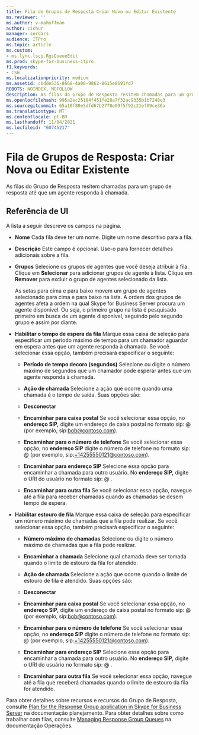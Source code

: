 ```yaml
---
title: Fila de Grupos de Resposta Criar Novo ou Editar Existente
ms.reviewer: ''
ms.author: v-mahoffman
author: cichur
manager: serdars
audience: ITPro
ms.topic: article
ms.custom:
- ms.lync.lscp.RgsQueueEdit
ms.prod: skype-for-business-itpro
f1.keywords:
- CSH
ms.localizationpriority: medium
ms.assetid: cbdde536-8668-4a08-9862-8615e8691fd7
ROBOTS: NOINDEX, NOFOLLOW
description: As filas do Grupo de Resposta resitem chamadas para um grupo de resposta até que um agente responda à chamada.
ms.openlocfilehash: 995a2ec25184f451fe28a7f32ac9335b1b7248e3
ms.sourcegitcommit: 65a10f80e5dfd67b2778e09f5f92c21ef09ce36a
ms.translationtype: MT
ms.contentlocale: pt-BR
ms.lasthandoff: 11/04/2021
ms.locfileid: "60745217"
---
```

# <a name="response-groups-queue-create-new-or-edit-existing"></a>Fila de Grupos de Resposta: Criar Nova ou Editar Existente

As filas do Grupo de Resposta resitem chamadas para um grupo de resposta até que um agente responda à chamada.

## <a name="ui-reference"></a>Referência de UI

A lista a seguir descreve os campos na página.

- **Nome** Cada fila deve ter um nome. Digite um nome descritivo para a fila.

- **Descrição** Este campo é opcional. Use-o para fornecer detalhes adicionais sobre a fila.

- **Grupos** Selecione os grupos de agentes que você deseja atribuir à fila. Clique em **Selecionar** para adicionar grupos de agente à lista. Clique em **Remover** para excluir o grupo de agentes selecionado da lista.

    As setas para cima e para baixo movem um grupo de agentes selecionado para cima e para baixo na lista. A ordem dos grupos de agentes afeta a ordem na qual Skype for Business Server procura um agente disponível. Ou seja, o primeiro grupo na lista é pesquisado primeiro em busca de um agente disponível, seguindo pelo segundo grupo e assim por diante.

- **Habilitar o tempo de espera da fila** Marque essa caixa de seleção para especificar um período máximo de tempo para um chamador aguardar em espera antes que um agente responda à chamada. Se você selecionar essa opção, também precisará especificar o seguinte:

  - **Período de tempo decoro (segundos)** Selecione ou digite o número máximo de segundos que um chamador pode esperar antes que um agente responda à chamada.

  - **Ação de chamada** Selecione a ação que ocorre quando uma chamada é o tempo de saída. Suas opções são:

  - **Desconectar**

  - **Encaminhar para caixa postal** Se você selecionar essa opção, no **endereço SIP,** digite um endereço de caixa postal no formato sip: <username> @ <domainname> (por exemplo, sip:bob@contoso.com).

  - **Encaminhar para o número de telefone** Se você selecionar essa opção, no **endereço SIP** digite o número de telefone no formato sip: <number> @ <domainname> (por exemplo, sip:+14255550121@contoso.com).

  - **Encaminhar para endereço SIP** Selecione essa opção para encaminhar a chamada para outro usuário. No **endereço SIP,** digite o URI do usuário no formato sip: <username> @ <domainname> .

  - **Encaminhar para outra fila** Se você selecionar essa opção, navegue até a fila para receber chamadas quando as chamadas se desem tempo de espera.

- **Habilitar estouro de fila** Marque essa caixa de seleção para especificar um número máximo de chamadas que a fila pode realizar. Se você selecionar essa opção, também precisará especificar o seguinte:

  - **Número máximo de chamadas** Selecione ou digite o número máximo de chamadas que a fila pode realizar.

  - **Encaminhar a chamada** Selecione qual chamada deve ser tomada quando o limite de estouro da fila for atendido.

  - **Ação de chamada** Selecione a ação que ocorre quando o limite de estouro de fila é atendido. Suas opções são:

  - **Desconectar**

  - **Encaminhar para caixa postal** Se você selecionar essa opção, no **endereço SIP,** digite um endereço de caixa postal no formato sip: <username> @ <domainname> (por exemplo, sip:bob@contoso.com).

  - **Encaminhar para o número de telefone** Se você selecionar essa opção, no **endereço SIP** digite o número de telefone no formato sip: <number> @ <domainname> (por exemplo, sip:+14255550121@contoso.com).

  - **Encaminhar para endereço SIP** Selecione essa opção para encaminhar a chamada para outro usuário. No **endereço SIP,** digite o URI do usuário no formato sip: <username> @ <domainname> .

  - **Encaminhar para outra fila** Se você selecionar essa opção, navegue até a fila que receberá chamadas quando o limite de estouro da fila for atendido.

Para obter detalhes sobre recursos e recursos do Grupo de Resposta, consulte [Plan for the Response Group application in Skype for Business Server](../../../plan-your-deployment/enterprise-voice-solution/response-group.md) na documentação planejamento. Para obter detalhes sobre como trabalhar com filas, consulte [Managing Response Group Queues](/previous-versions/office/lync-server-2013/lync-server-2013-managing-response-group-queues) na documentação Operações.